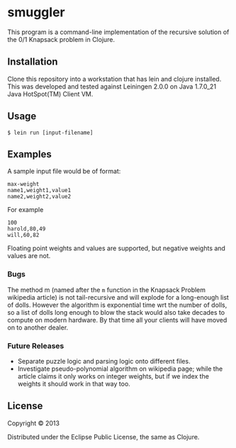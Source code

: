 # smuggler

This program is a command-line implementation of the recursive solution of the 0/1 Knapsack problem in Clojure.

## Installation

Clone this repository into a workstation that has lein and clojure installed.
This was developed and tested against Leiningen 2.0.0 on Java 1.7.0_21 Java HotSpot(TM) Client VM.

## Usage

    $ lein run [input-filename]

## Examples

A sample input file would be of format:

    max-weight
    name1,weight1,value1
    name2,weight2,value2

For example
	
    100
    harold,80,49
    will,60,82
	
Floating point weights and values are supported, but negative weights and values are not.

### Bugs

The method m (named after the `m` function in the Knapsack Problem wikipedia article) is not tail-recursive and will explode for a long-enough list of dolls.  However the algorithm is exponential time wrt the number of dolls, so a list of dolls long enough to blow the stack would also take decades to compute on modern hardware.  By that time all your clients will have moved on to another dealer.

### Future Releases

* Separate puzzle logic and parsing logic onto different files.
* Investigate pseudo-polynomial algorithm on wikipedia page; while the article claims it only works on integer weights, but if we index the weights it should work in that way too.

## License

Copyright © 2013

Distributed under the Eclipse Public License, the same as Clojure.